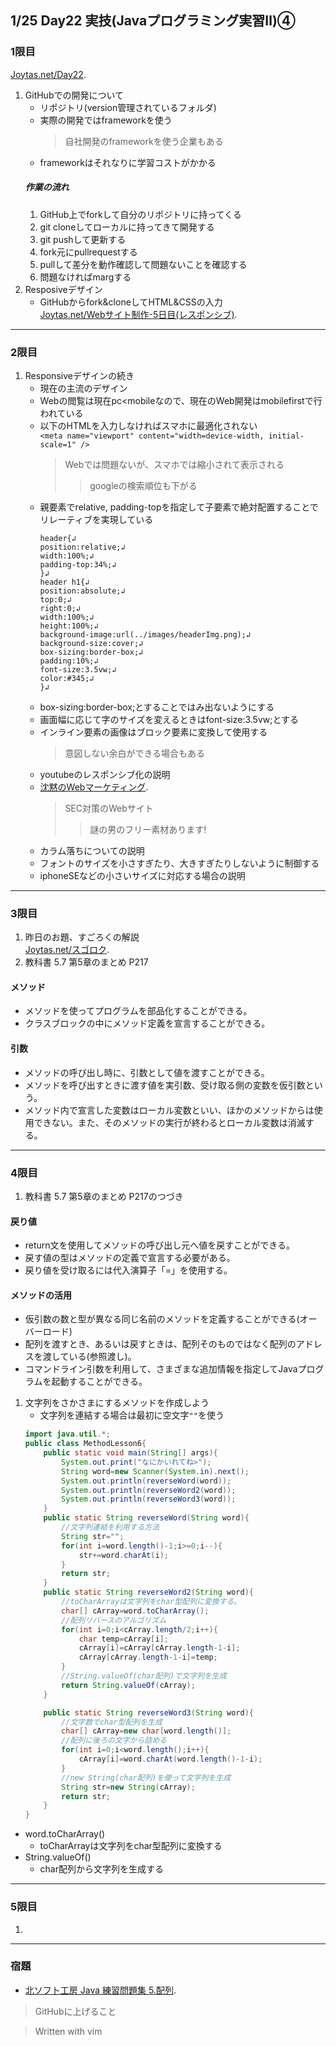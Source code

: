 ## 1/25 Day22 実技(Javaプログラミング実習Ⅱ)④
### 1限目
[Joytas.net/Day22](https://joytas.net/%e8%a8%93%e7%b7%b4/day22).
1. GitHubでの開発について
	- リポジトリ(version管理されているフォルダ)
	- 実際の開発ではframeworkを使う
		> 自社開発のframeworkを使う企業もある
	- frameworkはそれなりに学習コストがかかる
	##### 作業の流れ
	1. GitHub上でforkして自分のリポジトリに持ってくる
	1. git cloneしてローカルに持ってきて開発する
	1. git pushして更新する
	1. fork元にpullrequestする
	1. pullして差分を動作確認して問題ないことを確認する
	1. 問題なければmargする
1. Resposiveデザイン
	- GitHubからfork&cloneしてHTML&CSSの入力  
	[Joytas.net/Webサイト制作-5日目(レスポンシブ)](GitHubからfork&cloneしてHTML&CSSの入力).
---
### 2限目
1. Responsiveデザインの続き
	- 現在の主流のデザイン
	- Webの閲覧は現在pc\<mobileなので、現在のWeb開発はmobilefirstで行われている
	- 以下のHTMLを入力しなければスマホに最適化されない  
	`<meta name="viewport" content="width=device-width, initial-scale=1" />`
		> Webでは問題ないが、スマホでは縮小されて表示される
		>> googleの検索順位も下がる
	- 親要素でrelative, padding-topを指定して子要素で絶対配置することでリレーティブを実現している
		~~~
		header{↲
		position:relative;↲
		width:100%;↲
		padding-top:34%;↲
		}↲
		header h1{↲
		position:absolute;↲
		top:0;↲
		right:0;↲
		width:100%;↲
		height:100%;↲
		background-image:url(../images/headerImg.png);↲
		background-size:cover;↲
		box-sizing:border-box;↲
		padding:10%;↲
		font-size:3.5vw;↲
		color:#345;↲
		}↲
		~~~
	- box-sizing:border-box;とすることではみ出ないようにする
	- 画面幅に応じて字のサイズを変えるときはfont-size:3.5vw;とする
	- インライン要素の画像はブロック要素に変換して使用する
		> 意図しない余白ができる場合もある
	- youtubeのレスポンシブ化の説明
	- [沈黙のWebマーケティング](https://www.cpi.ad.jp/bourne/story/web-design/).
		> SEC対策のWebサイト
		>> 謎の男のフリー素材あります!
	- カラム落ちについての説明
	- フォントのサイズを小さすぎたり、大きすぎたりしないように制御する
	- iphoneSEなどの小さいサイズに対応する場合の説明
---
### 3限目
1. 昨日のお題、すごろくの解説  
[Joytas.net/スゴロク](https://joytas.net/programming/java/%e3%82%b9%e3%82%b4%e3%83%ad%e3%82%af).
1. 教科書 5.7 第5章のまとめ P217
#### メソッド
- メソッドを使ってプログラムを部品化することができる。
- クラスブロックの中にメソッド定義を宣言することができる。
#### 引数
- メソッドの呼び出し時に、引数として値を渡すことができる。
- メソッドを呼び出すときに渡す値を実引数、受け取る側の変数を仮引数という。
- メソッド内で宣言した変数はローカル変数といい、ほかのメソッドからは使用できない。また、そのメソッドの実行が終わるとローカル変数は消滅する。
---
### 4限目
1. 教科書 5.7 第5章のまとめ P217のつづき
#### 戻り値
- return文を使用してメソッドの呼び出し元へ値を戻すことができる。
- 戻す値の型はメソッドの定義で宣言する必要がある。
- 戻り値を受け取るには代入演算子「=」を使用する。
#### メソッドの活用
- 仮引数の数と型が異なる同じ名前のメソッドを定義することができる(オーバーロード)
- 配列を渡すとき、あるいは戻すときは、配列そのものではなく配列のアドレスを渡している(参照渡し)。
- コマンドライン引数を利用して、さまざまな追加情報を指定してJavaプログラムを起動することができる。
1. 文字列をさかさまにするメソッドを作成しよう
	- 文字列を連結する場合は最初に空文字`""`を使う
	~~~java
	import java.util.*;
	public class MethodLesson6{
		public static void main(String[] args){
			System.out.print("なにかいれてね>");
			String word=new Scanner(System.in).next();
			System.out.println(reverseWord(word));
			System.out.println(reverseWord2(word));
			System.out.println(reverseWord3(word));
		}
		public static String reverseWord(String word){
			//文字列連結を利用する方法
			String str="";
			for(int i=word.length()-1;i>=0;i--){
				str+=word.charAt(i);
			}
			return str;
		}
		public static String reverseWord2(String word){
			//toCharArrayは文字列をchar型配列に変換する。
			char[] cArray=word.toCharArray();
			//配列リバースのアルゴリズム
			for(int i=0;i<cArray.length/2;i++){
				char temp=cArray[i];
				cArray[i]=cArray[cArray.length-1-i];
				cArray[cArray.length-1-i]=temp;
			}
			//String.valueOf(char配列)で文字列を生成
			return String.valueOf(cArray);
		}

		public static String reverseWord3(String word){
			//文字数でchar型配列を生成
			char[] cArray=new char[word.length()];
			//配列に後ろの文字から詰める
			for(int i=0;i<word.length();i++){
				cArray[i]=word.charAt(word.length()-1-i);
			}
			//new String(char配列)を使って文字列を生成
			String str=new String(cArray);
			return str;
		}
	}
	~~~
- word.toCharArray()
	- toCharArrayは文字列をchar型配列に変換する
- String.valueOf()
	- char配列から文字列を生成する
---
### 5限目
1.
---
### 宿題
- [北ソフト工房 Java 練習問題集 5.配列](http://kitako.tokyo/lib/JavaExercise.aspx?id=5).
> GitHubに上げること

> Written with vim
